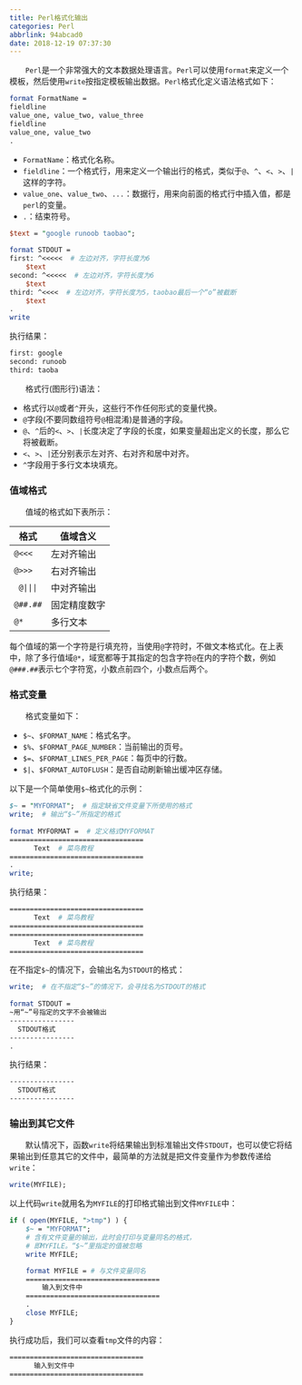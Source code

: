 ```yaml
---
title: Perl格式化输出
categories: Perl
abbrlink: 94abcad0
date: 2018-12-19 07:37:30
---
```


&emsp;&emsp;`Perl`是一个非常强大的文本数据处理语言。`Perl`可以使用`format`来定义一个模板，然后使用`write`按指定模板输出数据。`Perl`格式化定义语法格式如下：

``` perl
format FormatName =
fieldline
value_one, value_two, value_three
fieldline
value_one, value_two
.
```

- `FormatName`：格式化名称。
- `fieldline`：一个格式行，用来定义一个输出行的格式，类似于`@`、`^`、`<`、`>`、`|`这样的字符。
- `value_one`、`value_two`、`...`：数据行，用来向前面的格式行中插入值，都是`perl`的变量。
- `.`：结束符号。

``` perl
$text = "google runoob taobao";
​
format STDOUT =
first: ^<<<<<  # 左边对齐，字符长度为6
    $text
second: ^<<<<<  # 左边对齐，字符长度为6
    $text
third: ^<<<<  # 左边对齐，字符长度为5，taobao最后一个“o”被截断
    $text  
.
write
```

执行结果：

``` bash
first: google
second: runoob
third: taoba
```

&emsp;&emsp;格式行(图形行)语法：

- 格式行以`@`或者`^`开头，这些行不作任何形式的变量代换。
- `@`字段(不要同数组符号`@`相混淆)是普通的字段。
- `@`、`^`后的`<`、`>`、`|`长度决定了字段的长度，如果变量超出定义的长度，那么它将被截断。
- `<`、`>`、`|`还分别表示左对齐、右对齐和居中对齐。
- `^`字段用于多行文本块填充。

### 值域格式

&emsp;&emsp;值域的格式如下表所示：

格式                               | 值域含义
-----------------------------------|--------
`@<<<`                             |左对齐输出
`@>>>`                             | 右对齐输出
<code> @&#124;&#124;&#124; </code> | 中对齐输出
`@##.##`                           | 固定精度数字
`@*`                               | 多行文本

每个值域的第一个字符是行填充符，当使用`@`字符时，不做文本格式化。在上表中，除了多行值域`@*`，域宽都等于其指定的包含字符`@`在内的字符个数，例如`@###.##`表示七个字符宽，小数点前四个，小数点后两个。

### 格式变量

&emsp;&emsp;格式变量如下：

- `$~`、`$FORMAT_NAME`：格式名字。
- `$%`、`$FORMAT_PAGE_NUMBER`：当前输出的页号。
- `$=`、`$FORMAT_LINES_PER_PAGE`：每页中的行数。
- `$|`、`$FORMAT_AUTOFLUSH`：是否自动刷新输出缓冲区存储。

以下是一个简单使用`$~`格式化的示例：

``` perl
$~ = "MYFORMAT";  # 指定缺省文件变量下所使用的格式
write;  # 输出“$~”所指定的格式
​
format MYFORMAT =  # 定义格式MYFORMAT
=================================
      Text  # 菜鸟教程
=================================
.
write;
```

执行结果：

``` bash
=================================
      Text  # 菜鸟教程
=================================
=================================
      Text  # 菜鸟教程
=================================
```

在不指定`$~`的情况下，会输出名为`STDOUT`的格式：

``` perl
write;  # 在不指定“$~”的情况下，会寻找名为STDOUT的格式
​
format STDOUT =
~用“~”号指定的文字不会被输出
----------------
  STDOUT格式
----------------
.
```

执行结果：

``` bash
----------------
  STDOUT格式
----------------
```

### 输出到其它文件

&emsp;&emsp;默认情况下，函数`write`将结果输出到标准输出文件`STDOUT`，也可以使它将结果输出到任意其它的文件中，最简单的方法就是把文件变量作为参数传递给`write`：

``` perl
write(MYFILE);
```

以上代码`write`就用名为`MYFILE`的打印格式输出到文件`MYFILE`中：

``` perl
if ( open(MYFILE, ">tmp") ) {
    $~ = "MYFORMAT";
    # 含有文件变量的输出，此时会打印与变量同名的格式，
    # 即MYFILE。“$~”里指定的值被忽略
    write MYFILE;

    format MYFILE = # 与文件变量同名
    =================================
        输入到文件中
    =================================
    .
    close MYFILE;
}
```

执行成功后，我们可以查看`tmp`文件的内容：

``` bash
=================================
      输入到文件中
=================================
```